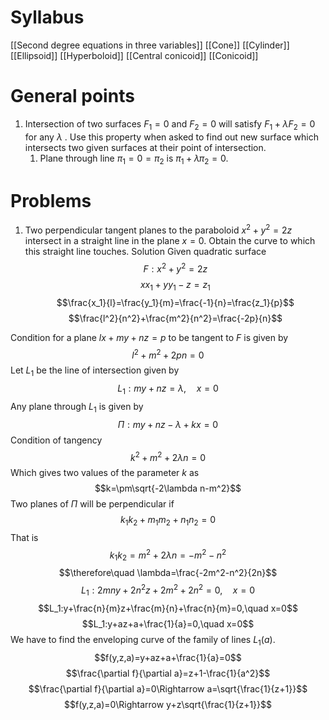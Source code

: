 # Syllabus
[[Second degree equations in three variables]]
[[Cone]]
[[Cylinder]]
[[Ellipsoid]]
[[Hyperboloid]]
[[Central conicoid]]
[[Conicoid]]
# General points
1. Intersection of two surfaces $F_1=0$ and $F_2=0$ will satisfy $F_1+\lambda F_2=0$ for any $\lambda$ . Use this property when asked to find out new surface which intersects two given surfaces at their point of intersection.
	1. Plane through line $\pi_1=0=\pi_2$ is $\pi_1+\lambda \pi_2=0$.
# Problems
1. Two perpendicular tangent planes to the paraboloid $x^2+y^2=2z$ intersect in a straight line in the plane $x=0$. Obtain the curve to which this straight line touches.
Solution
Given quadratic surface $$F:x^2+y^2=2z$$
$$xx_1+yy_1-z=z_1$$
$$\frac{x_1}{l}=\frac{y_1}{m}=\frac{-1}{n}=\frac{z_1}{p}$$ $$\frac{l^2}{n^2}+\frac{m^2}{n^2}=\frac{-2p}{n}$$

Condition for a plane $lx+my+nz=p$ to be tangent to $F$ is given by $$l^2+m^2+2pn=0$$
Let $L_1$ be the line of intersection given by $$L_1: my+nz=\lambda,\quad x=0$$
Any plane through $L_1$ is given by $$\Pi:my+nz-\lambda+kx=0$$
Condition of tangency $$k^2+m^2+2\lambda n=0$$
Which gives two values of the parameter $k$ as $$k=\pm\sqrt{-2\lambda n-m^2}$$
Two planes of $\Pi$ will be perpendicular if $$k_1k_2+m_1m_2+n_1n_2=0$$
That is $$k_1k_2=m^2+2\lambda n=-m^2-n^2$$
$$\therefore\quad \lambda=\frac{-2m^2-n^2}{2n}$$
$$L_1:2mny+2n^2z+2m^2+2n^2=0,\quad x=0$$
$$L_1:y+\frac{n}{m}z+\frac{m}{n}+\frac{n}{m}=0,\quad x=0$$
$$L_1:y+az+a+\frac{1}{a}=0,\quad x=0$$
We have to find the enveloping curve of the family of lines $L_1(a)$.
$$f(y,z,a)=y+az+a+\frac{1}{a}=0$$
$$\frac{\partial f}{\partial a}=z+1-\frac{1}{a^2}$$
$$\frac{\partial f}{\partial a}=0\Rightarrow a=\sqrt{\frac{1}{z+1}}$$
$$f(y,z,a)=0\Rightarrow y+z\sqrt{\frac{1}{z+1}}$$